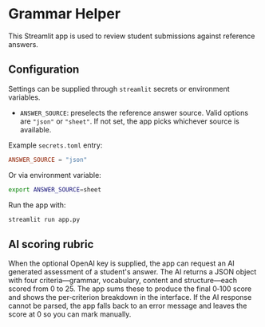 # Grammar Helper

This Streamlit app is used to review student submissions against reference answers.

## Configuration

Settings can be supplied through `streamlit` secrets or environment variables.

- `ANSWER_SOURCE`: preselects the reference answer source. Valid options are `"json"` or `"sheet"`.
  If not set, the app picks whichever source is available.

Example `secrets.toml` entry:

```toml
ANSWER_SOURCE = "json"
```

Or via environment variable:

```bash
export ANSWER_SOURCE=sheet
```

Run the app with:

```bash
streamlit run app.py
```

## AI scoring rubric

When the optional OpenAI key is supplied, the app can request an AI generated
assessment of a student's answer. The AI returns a JSON object with four
criteria—grammar, vocabulary, content and structure—each scored from 0 to 25.
The app sums these to produce the final 0‑100 score and shows the per‑criterion
breakdown in the interface. If the AI response cannot be parsed, the app falls
back to an error message and leaves the score at 0 so you can mark manually.
